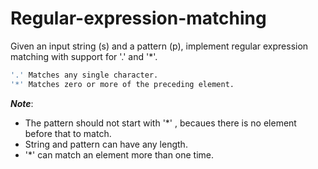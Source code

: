 # Regular-expression-matching
Given an input string (s) and a pattern (p), implement regular expression matching with support for '.' and '*'.
```bash
'.' Matches any single character.
'*' Matches zero or more of the preceding element.
```
***Note***:
<br />
- The pattern should not start with '*' , becaues there is no element before that to match.
-  String and pattern can have any length.
- '*' can match an element more than one time.
